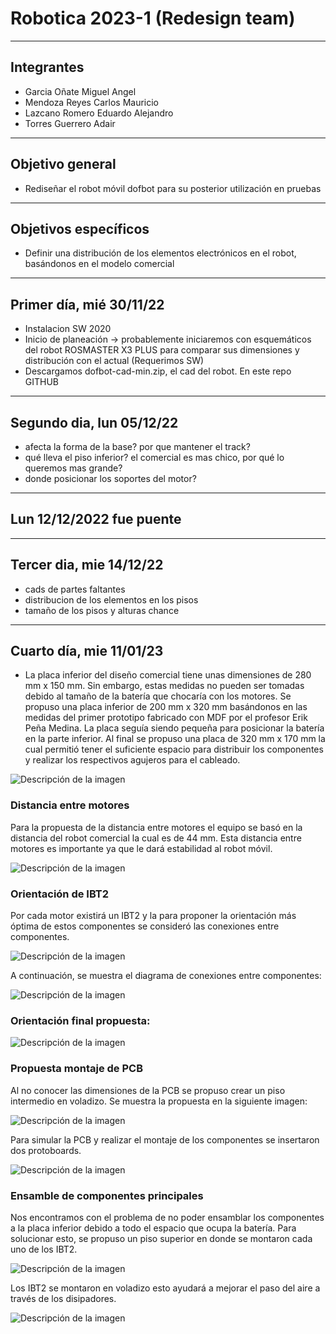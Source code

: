 # Robotica 2023-1 **(Redesign team)**
---
## Integrantes
 - Garcia Oñate Miguel Angel
 - Mendoza Reyes Carlos Mauricio
 - Lazcano Romero Eduardo Alejandro
 - Torres Guerrero Adair
 ---
## Objetivo general
- Rediseñar el robot móvil dofbot para su posterior utilización en pruebas
---
## Objetivos específicos
- Definir una distribución de los elementos electrónicos en el robot, basándonos en el
modelo comercial
---
## Primer día, mié 30/11/22
- Instalacion SW 2020
- Inicio de planeación → probablemente iniciaremos con esquemáticos del robot
ROSMASTER X3 PLUS para comparar sus dimensiones y distribución con el actual
(Requerimos SW)
- Descargamos dofbot-cad-min.zip, el cad del robot. En este repo GITHUB
---
## Segundo dia, lun 05/12/22
- afecta la forma de la base? por que mantener el track?
- qué lleva el piso inferior? el comercial es mas chico, por qué lo queremos mas
grande?
- donde posicionar los soportes del motor?
---
## Lun 12/12/2022 fue puente
---
## Tercer dia, mie 14/12/22
- cads de partes faltantes
- distribucion de los elementos en los pisos
- tamaño de los pisos y alturas chance
---


## Cuarto día, mie 11/01/23
- La placa inferior del diseño comercial tiene unas dimensiones de 280 mm x 150 mm. Sin embargo, estas medidas no pueden ser tomadas debido al tamaño de la batería que chocaría con los motores.
Se propuso una placa inferior de 200 mm x 320 mm basándonos en las medidas del primer prototipo fabricado con MDF por el profesor Erik Peña Medina. La placa seguía siendo pequeña para posicionar la batería en la parte inferior.
Al final se propuso una placa de 320 mm x 170 mm la cual permitió tener el suficiente espacio para distribuir los componentes y realizar los respectivos agujeros para el cableado.

![Descripción de la imagen](/images/quince.png)

### Distancia entre motores
Para la propuesta de la distancia entre motores el equipo se basó en la distancia del robot comercial la cual es de 44 mm. Esta distancia entre motores es importante ya que le dará estabilidad al robot móvil.

![Descripción de la imagen](/images/uno.jpg)

### Orientación de IBT2
Por cada motor existirá un IBT2 y la para proponer la orientación más óptima de estos componentes se consideró las conexiones entre componentes.

![Descripción de la imagen](/images/tres.jpg)

A continuación, se muestra el diagrama de conexiones entre componentes:

![Descripción de la imagen](/images/dos.jpg)

### Orientación final propuesta:

![Descripción de la imagen](/images/dieciseis.png)

### Propuesta montaje de PCB
Al no conocer las dimensiones de la PCB se propuso crear un piso intermedio en voladizo. Se muestra la propuesta en la siguiente imagen:
 
![Descripción de la imagen](/images/seis.jpg)

 
Para simular la PCB y realizar el montaje de los componentes se insertaron dos protoboards.

![Descripción de la imagen](/images/Protoboard.jpg)


### Ensamble de componentes principales
Nos encontramos con el problema de no poder ensamblar los componentes a la placa inferior debido a todo el espacio que ocupa la batería. Para solucionar esto, se propuso un piso superior en donde se montaron cada uno de los IBT2. 

![Descripción de la imagen](/images/once.jpg)

Los IBT2 se montaron en voladizo esto ayudará a mejorar el paso del aire a través de los disipadores.

![Descripción de la imagen](/images/trece.jpg)
